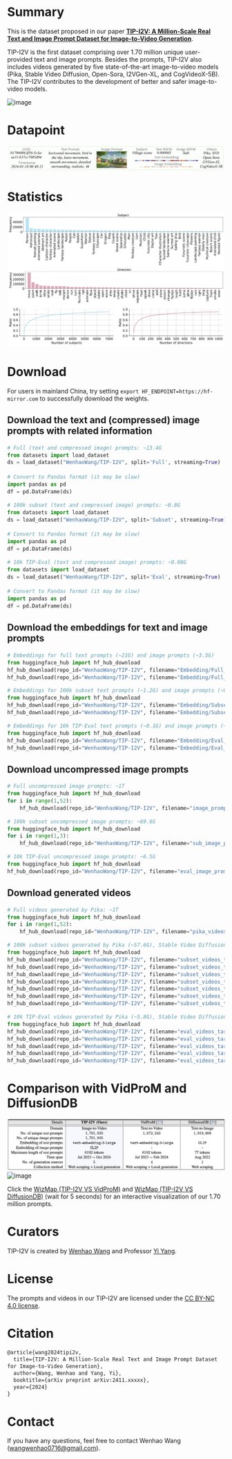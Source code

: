 # Summary
This is the dataset proposed in our paper [**TIP-I2V: A Million-Scale Real Text and Image Prompt Dataset for Image-to-Video Generation**](https://arxiv.org/abs/2411.xxxxx).

TIP-I2V is the first dataset comprising over 1.70 million unique user-provided text and image prompts. Besides the prompts, TIP-I2V also includes videos generated by five state-of-the-art image-to-video models (Pika, Stable Video Diffusion, Open-Sora, I2VGen-XL, and CogVideoX-5B). The TIP-I2V contributes to the development of better and safer image-to-video models.

![image](https://github.com/WangWenhao0716/TIP-I2V/blob/main/assets/teasor.png)
# Datapoint
![image](https://github.com/WangWenhao0716/TIP-I2V/blob/main/assets/datapoint.png)
# Statistics
![image](https://github.com/WangWenhao0716/TIP-I2V/blob/main/assets/stat.png)
# Download
For users in mainland China, try setting `export HF_ENDPOINT=https://hf-mirror.com` to successfully download the weights.
## Download the text and (compressed) image prompts with related information

```python
# Full (text and compressed image) prompts: ~13.4G
from datasets import load_dataset
ds = load_dataset("WenhaoWang/TIP-I2V", split='Full', streaming=True)

# Convert to Pandas format (it may be slow)
import pandas as pd
df = pd.DataFrame(ds)
```


```python
# 100k subset (text and compressed image) prompts: ~0.8G
from datasets import load_dataset
ds = load_dataset("WenhaoWang/TIP-I2V", split='Subset', streaming=True)

# Convert to Pandas format (it may be slow)
import pandas as pd
df = pd.DataFrame(ds)
```

```python
# 10k TIP-Eval (text and compressed image) prompts: ~0.08G
from datasets import load_dataset
ds = load_dataset("WenhaoWang/TIP-I2V", split='Eval', streaming=True)

# Convert to Pandas format (it may be slow)
import pandas as pd
df = pd.DataFrame(ds)
```

## Download the embeddings for text and image prompts

```python
# Embeddings for full text prompts (~21G) and image prompts (~3.5G)
from huggingface_hub import hf_hub_download
hf_hub_download(repo_id="WenhaoWang/TIP-I2V", filename="Embedding/Full_Text_Embedding.parquet", repo_type="dataset")
hf_hub_download(repo_id="WenhaoWang/TIP-I2V", filename="Embedding/Full_Image_Embedding.parquet", repo_type="dataset")
```

```python
# Embeddings for 100k subset text prompts (~1.2G) and image prompts (~0.2G)
from huggingface_hub import hf_hub_download
hf_hub_download(repo_id="WenhaoWang/TIP-I2V", filename="Embedding/Subset_Text_Embedding.parquet", repo_type="dataset")
hf_hub_download(repo_id="WenhaoWang/TIP-I2V", filename="Embedding/Subset_Image_Embedding.parquet", repo_type="dataset")
```

```python
# Embeddings for 10k TIP-Eval text prompts (~0.1G) and image prompts (~0.02G)
from huggingface_hub import hf_hub_download
hf_hub_download(repo_id="WenhaoWang/TIP-I2V", filename="Embedding/Eval_Text_Embedding.parquet", repo_type="dataset")
hf_hub_download(repo_id="WenhaoWang/TIP-I2V", filename="Embedding/Eval_Image_Embedding.parquet", repo_type="dataset")
```

## Download uncompressed image prompts

```python
# Full uncompressed image prompts: ~1T
from huggingface_hub import hf_hub_download
for i in range(1,52):
    hf_hub_download(repo_id="WenhaoWang/TIP-I2V", filename="image_prompt_tar/image_prompt_%d.tar"%i, repo_type="dataset")
```

```python
# 100k subset uncompressed image prompts: ~69.6G
from huggingface_hub import hf_hub_download
for i in range(1,3):
    hf_hub_download(repo_id="WenhaoWang/TIP-I2V", filename="sub_image_prompt_tar/sub_image_prompt_%d.tar"%i, repo_type="dataset")
```

```python
# 10k TIP-Eval uncompressed image prompts: ~6.5G
from huggingface_hub import hf_hub_download
hf_hub_download(repo_id="WenhaoWang/TIP-I2V", filename="eval_image_prompt_tar/eval_image_prompt.tar", repo_type="dataset")
```

## Download generated videos

```python
# Full videos generated by Pika: ~1T
from huggingface_hub import hf_hub_download
for i in range(1,52):
    hf_hub_download(repo_id="WenhaoWang/TIP-I2V", filename="pika_videos_tar/pika_videos_%d.tar"%i, repo_type="dataset")
```

```python
# 100k subset videos generated by Pika (~57.6G), Stable Video Diffusion (~38.9G), Open-Sora (~47.2G), I2VGen-XL (~54.4G), and CogVideoX-5B (~36.7G)
from huggingface_hub import hf_hub_download
hf_hub_download(repo_id="WenhaoWang/TIP-I2V", filename="subset_videos_tar/pika_videos_subset_1.tar", repo_type="dataset")
hf_hub_download(repo_id="WenhaoWang/TIP-I2V", filename="subset_videos_tar/pika_videos_subset_2.tar", repo_type="dataset")
hf_hub_download(repo_id="WenhaoWang/TIP-I2V", filename="subset_videos_tar/svd_videos_subset.tar", repo_type="dataset")
hf_hub_download(repo_id="WenhaoWang/TIP-I2V", filename="subset_videos_tar/opensora_videos_subset.tar", repo_type="dataset")
hf_hub_download(repo_id="WenhaoWang/TIP-I2V", filename="subset_videos_tar/i2vgenxl_videos_subset_1.tar", repo_type="dataset")
hf_hub_download(repo_id="WenhaoWang/TIP-I2V", filename="subset_videos_tar/i2vgenxl_videos_subset_2.tar", repo_type="dataset")
hf_hub_download(repo_id="WenhaoWang/TIP-I2V", filename="subset_videos_tar/cog_videos_subset.tar", repo_type="dataset")
```

```python
# 10k TIP-Eval videos generated by Pika (~5.8G), Stable Video Diffusion (~3.9G), Open-Sora (~4.7G), I2VGen-XL (~5.4G), and CogVideoX-5B (~3.6G)
from huggingface_hub import hf_hub_download
hf_hub_download(repo_id="WenhaoWang/TIP-I2V", filename="eval_videos_tar/pika_videos_eval.tar", repo_type="dataset")
hf_hub_download(repo_id="WenhaoWang/TIP-I2V", filename="eval_videos_tar/svd_videos_eval.tar", repo_type="dataset")
hf_hub_download(repo_id="WenhaoWang/TIP-I2V", filename="eval_videos_tar/opensora_videos_eval.tar", repo_type="dataset")
hf_hub_download(repo_id="WenhaoWang/TIP-I2V", filename="eval_videos_tar/i2vgenxl_videos_eval.tar", repo_type="dataset")
hf_hub_download(repo_id="WenhaoWang/TIP-I2V", filename="eval_videos_tar/cog_videos_eval.tar", repo_type="dataset")
```

# Comparison with VidProM and DiffusionDB
![image](https://github.com/WangWenhao0716/TIP-I2V/blob/main/assets/table.png)
![image](https://github.com/WangWenhao0716/TIP-I2V/blob/main/assets/comparison.png)

Click the [WizMap (TIP-I2V VS VidProM)](https://poloclub.github.io/wizmap/?dataURL=https%3A%2F%2Fhuggingface.co%2Fdatasets%2FWenhaoWang%2FPublic%2Fresolve%2Fmain%2Fdata_tip-i2v_vidprom.ndjson&gridURL=https%3A%2F%2Fhuggingface.co%2Fdatasets%2FWenhaoWang%2FPublic%2Fresolve%2Fmain%2Fgrid_tip-i2v_vidprom.json) and [WizMap (TIP-I2V VS DiffusionDB)](https://poloclub.github.io/wizmap/?dataURL=https%3A%2F%2Fhuggingface.co%2Fdatasets%2FWenhaoWang%2FPublic%2Fresolve%2Fmain%2Fdata_tip-i2v_diffusiondb.ndjson&gridURL=https%3A%2F%2Fhuggingface.co%2Fdatasets%2FWenhaoWang%2FPublic%2Fresolve%2Fmain%2Fgrid_tip-i2v_diffusiondb.json)
(wait for 5 seconds) for an interactive visualization of our 1.70 million prompts.

# Curators
TIP-I2V is created by [Wenhao Wang](https://wangwenhao0716.github.io/) and Professor [Yi Yang](https://scholar.google.com/citations?user=RMSuNFwAAAAJ&hl=zh-CN).

# License

The prompts and videos in our TIP-I2V are licensed under the [CC BY-NC 4.0 license](https://creativecommons.org/licenses/by-nc/4.0/deed.en). 


# Citation
```
@article{wang2024tipi2v,
  title={TIP-I2V: A Million-Scale Real Text and Image Prompt Dataset for Image-to-Video Generation},
  author={Wang, Wenhao and Yang, Yi},
  booktitle={arXiv preprint arXiv:2411.xxxxx},
  year={2024}
}
```

# Contact

If you have any questions, feel free to contact Wenhao Wang (wangwenhao0716@gmail.com).
